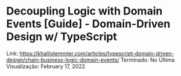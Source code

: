 # Decoupling Logic with Domain Events [Guide] - Domain-Driven Design w/ TypeScript

Link: https://khalilstemmler.com/articles/typescript-domain-driven-design/chain-business-logic-domain-events/
Terminado: No
Última Visualização: February 17, 2022